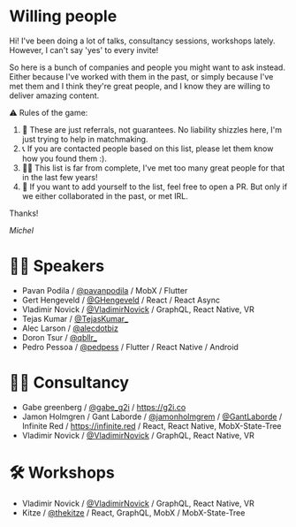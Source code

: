 # Willing people

Hi! I've been doing a lot of talks, consultancy sessions, workshops lately.
However, I can't say 'yes' to every invite!

So here is a bunch of companies and people you might want to ask instead. Either because I've worked with them in the past, or simply because I've met them and I think they're great people, and I know they are willing to deliver amazing content.

:warning: Rules of the game:

1. 💑 These are just referrals, not guarantees. No liability shizzles here, I'm just trying to help in matchmaking.
2. 📞 If you are contacted people based on this list, please let them know how you found them :).
3. 🤷‍♂️ This list is far from complete, I've met too many great people for that in the last few years!
4. 📝 If you want to add yourself to the list, feel free to open a PR. But only if we either collaborated in the past, or met IRL.

Thanks!

_Michel_

# 👩‍🎓 Speakers

- Pavan Podila / [@pavanpodila](https://twitter.com/pavanpodila) / MobX / Flutter
- Gert Hengeveld / [@GHengeveld](https://twitter.com/GHengeveld) / React / React Async
- Vladimir Novick / [@VladimirNovick](https://twitter.com/VladimirNovick) / GraphQL, React Native, VR
- Tejas Kumar / [@TejasKumar\_](https://twitter.com/TejasKumar_)
- Alec Larson / [@alecdotbiz](https://twitter.com/alecdotbiz)
- Doron Tsur / [@qbllr\_](https://twitter.com/qbllr_)
- Pedro Pessoa / [@pedpess](https://twitter.com/pedpess) / Flutter / React Native / Android

# 👨‍💼 Consultancy

- Gabe greenberg / [@gabe_g2i](https://twitter.com/gabe_g2i) / https://g2i.co
- Jamon Holmgren / Gant Laborde / [@jamonholmgrem](https://twitter.com/jamonholmgrem) / [@GantLaborde](https://twitter.com/GantLaborde) / Infinite Red / https://infinite.red / React, React Native, MobX-State-Tree
- Vladimir Novick / [@VladimirNovick](https://twitter.com/VladimirNovick) / GraphQL, React Native, VR

# 🛠 Workshops

- Vladimir Novick / [@VladimirNovick](https://twitter.com/VladimirNovick) / GraphQL, React Native, VR
- Kitze / [@thekitze](https://twitter.com/thekitze) / React, GraphQL, MobX / MobX-State-Tree
